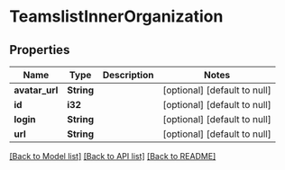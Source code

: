 # TeamslistInnerOrganization

## Properties
Name | Type | Description | Notes
------------ | ------------- | ------------- | -------------
**avatar_url** | **String** |  | [optional] [default to null]
**id** | **i32** |  | [optional] [default to null]
**login** | **String** |  | [optional] [default to null]
**url** | **String** |  | [optional] [default to null]

[[Back to Model list]](../README.md#documentation-for-models) [[Back to API list]](../README.md#documentation-for-api-endpoints) [[Back to README]](../README.md)


